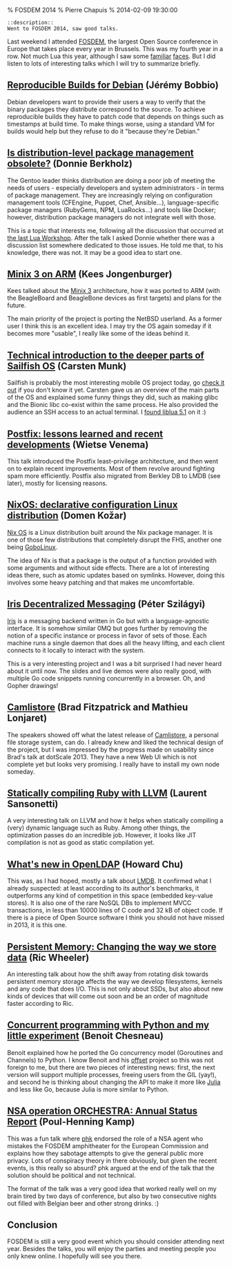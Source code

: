 % FOSDEM 2014
% Pierre Chapuis
% 2014-02-09 19:30:00

    ::description::
    Went to FOSDEM 2014, saw good talks.

Last weekend I attended [FOSDEM](https://fosdem.org/2014/), the largest Open Source conference in Europe that takes place every year in Brussels. This was my fourth year in a row. Not much Lua this year, although I saw some [familiar](https://github.com/ladc) [faces](http://specfun.inria.fr/tassi/). But I did listen to lots of interesting talks which I will try to summarize briefly.

## [Reproducible Builds for Debian](https://fosdem.org/2014/schedule/event/reproducibledebian/) (Jérémy Bobbio)

Debian developers want to provide their users a way to verify that the binary packages they distribute correspond to the source. To achieve reproducible builds they have to patch code that depends on things such as timestamps at build time. To make things worse, using a standard VM for builds would help but they refuse to do it "because they're Debian."

## [Is distribution-level package management obsolete?](https://fosdem.org/2014/schedule/event/obsolete/) (Donnie Berkholz)

The Gentoo leader thinks distribution are doing a poor job of meeting the needs of users - especially developers and system administrators - in terms of package management. They are increasingly relying on configuration management tools (CFEngine, Puppet, Chef, Ansible...), language-specific package managers (RubyGems, NPM, LuaRocks...) and tools like Docker; however, distribution package managers do not integrate well with those.

This is a topic that interests me, following all the discussion that occurred at [the last Lua Workshop](http://www.lua.org/wshop13.html). After the talk I asked Donnie whether there was a discussion list somewhere dedicated to those issues. He told me that, to his knowledge, there was not. It may be a good idea to start one.

## [Minix 3 on ARM](https://fosdem.org/2014/schedule/event/minix_3_on_arm/) (Kees Jongenburger)

Kees talked about the [Minix 3](http://www.minix3.org/) architecture, how it was ported to ARM (with the BeagleBoard and BeagleBone devices as first targets) and plans for the future.

The main priority of the project is porting the NetBSD userland. As a former user I think this is an excellent idea. I may try the OS again someday if it becomes more "usable", I really like some of the ideas behind it.

## [Technical introduction to the deeper parts of Sailfish OS](https://fosdem.org/2014/schedule/event/technical_introduction_to_the_deeper_parts_of_sailfishos,_a_qt5_wayland_based_mobile_os/) (Carsten Munk)

Sailfish is probably the most interesting mobile OS project today, go [check it out](https://sailfishos.org/) if you don't know it yet. Carsten gave us an overview of the main parts of the OS and explained some funny things they did, such as making glibc and the Bionic libc co-exist within the same process. He also provided the audience an SSH access to an actual terminal. I [found liblua 5.1](https://twitter.com/pchapuis/status/429619422592905217) on it :)

## [Postfix: lessons learned and recent developments](https://fosdem.org/2014/schedule/event/postfix_lessons_learned_and_recent_developments/) (Wietse Venema)

This talk introduced the Postfix least-privilege architecture, and then went on to explain recent improvements. Most of them revolve around fighting spam more efficiently. Postfix also migrated from Berkley DB to LMDB (see later), mostly for licensing reasons.

## [NixOS: declarative configuration Linux distribution](https://fosdem.org/2014/schedule/event/nixos_declarative_configuration_linux_distribution/) (Domen Kožar)

[Nix OS](http://nixos.org/) is a Linux distribution built around the Nix package manager. It is one of those few distributions that completely disrupt the FHS, another one being [GoboLinux](http://www.gobolinux.org/).

The idea of Nix is that a package is the output of a function provided with some arguments and without side effects. There are a lot of interesting ideas there, such as atomic updates based on symlinks. However, doing this involves some heavy patching and that makes me uncomfortable.

## [Iris Decentralized Messaging](https://fosdem.org/2014/schedule/event/iris_decentralized_messaging/) (Péter Szilágyi)

[Iris](http://iris.karalabe.com/) is a messaging backend written in Go but with a language-agnostic interface. It is somehow similar 0MQ but goes further by removing the notion of a specific instance or process in favor of sets of those. Each machine runs a single daemon that does all the heavy lifting, and each client connects to it locally to interact with the system.

This is a very interesting project and I was a bit surprised I had never heard about it until now. The slides and live demos were also really good, with multiple Go code snippets running concurrently in a browser. Oh, and Gopher drawings!

## [Camlistore](https://fosdem.org/2014/schedule/event/camlistore/) (Brad Fitzpatrick and Mathieu Lonjaret)

The speakers showed off what the latest release of [Camlistore](http://camlistore.org/), a personal file storage system, can do. I already knew and liked the technical design of the project, but I was impressed by the progress made on usability since Brad's talk at dotScale 2013. They have a new Web UI which is not complete yet but looks very promising. I really have to install my own node someday.

## [Statically compiling Ruby with LLVM](https://fosdem.org/2014/schedule/event/llvmruby/) (Laurent Sansonetti)

A very interesting talk on LLVM and how it helps when statically compiling a (very) dynamic language such as Ruby. Among other things, the optimization passes do an incredible job. However, it looks like JIT compilation is not as good as static compilation yet.

## [What's new in OpenLDAP](https://fosdem.org/2014/schedule/event/whats_new_in_openldap/) (Howard Chu)

This was, as I had hoped, mostly a talk about [LMDB](http://symas.com/mdb/). It confirmed what I already suspected: at least according to its author's benchmarks, it outperforms any kind of competition in this space (embedded key-value stores). It is also one of the rare NoSQL DBs to implement MVCC transactions, in less than 10000 lines of C code and 32 kB of object code. If there is a piece of Open Source software I think you should not have missed in 2013, it is this one.

## [Persistent Memory: Changing the way we store data](https://fosdem.org/2014/schedule/event/persistent_memory/) (Ric Wheeler)

An interesting talk about how the shift away from rotating disk towards persistent memory storage affects the way we develop filesystems, kernels and any code that does I/O. This is not only about SSDs, but also about new kinds of devices that will come out soon and be an order of magnitude faster according to Ric.

## [Concurrent programming with Python and my little experiment](https://fosdem.org/2014/schedule/event/concurrent_programming_with_python/) (Benoit Chesneau)

Benoit explained how he ported the Go concurrency model (Goroutines and Channels) to Python. I know Benoit and his [offset](https://github.com/benoitc/offset) project so this was not foreign to me, but there are two pieces of interesting news: first, the next version will support multiple processes, freeing users from the GIL (yay!), and second he is thinking about changing the API to make it more like [Julia](http://julialang.org/) and less like Go, because Julia is more similar to Python.

## [NSA operation ORCHESTRA: Annual Status Report](https://fosdem.org/2014/schedule/event/nsa_operation_orchestra/) (Poul-Henning Kamp)

This was a fun talk where [phk](http://phk.freebsd.dk/) endorsed the role of a NSA agent who mistakes the FOSDEM amphitheater for the European Commission and explains how they sabotage attempts to give the general public more privacy. Lots of conspiracy theory in there obviously, but given the recent events, is this really so absurd? phk argued at the end of the talk that the solution should be political and not technical.

The format of the talk was a very good idea that worked really well on my brain tired by two days of conference, but also by two consecutive nights out filled with Belgian beer and other strong drinks. :)

## Conclusion

FOSDEM is still a very good event which you should consider attending next year. Besides the talks, you will enjoy the parties and meeting people you only knew online. I hopefully will see you there.
